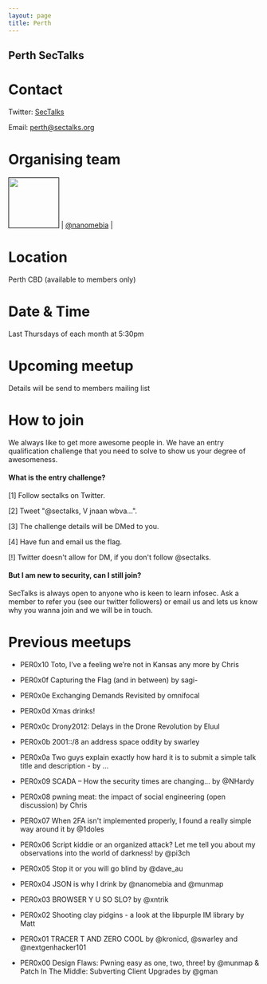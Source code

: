 ```yaml
---
layout: page
title: Perth
---
```

## Perth SecTalks 

# Contact
Twitter: [SecTalks](https://twitter.com/sectalks)

Email: [perth@sectalks.org](mailto:perth@sectalks.org)

# Organising team

<img src="https://pbs.twimg.com/profile_images/570032547543793664/JidNy3p_.jpeg" width="100" height="100" border="1" /> |
[@nanomebia](https://twitter.com/nanomebia) |

# Location

Perth CBD (available to members only)

# Date & Time

Last Thursdays of each month at 5:30pm

# Upcoming meetup

Details will be send to members mailing list

# How to join

We always like to get more awesome people in.
We have an entry qualification challenge that you need
to solve to show us your degree of awesomeness.

#### What is the entry challenge?

[1] Follow sectalks on Twitter.

[2] Tweet "@sectalks, V jnaan wbva...".

[3] The challenge details will be DMed to you.

[4] Have fun and email us the flag.

[!] Twitter doesn't allow for DM, if you don't follow @sectalks.

#### But I am new to security, can I still join?

SecTalks is always open to anyone who is keen to learn infosec.
Ask a member to refer you (see our twitter followers) or email us and
lets us know why you wanna join and we will be in touch.

# Previous meetups

* PER0x10 Toto, I’ve a feeling we’re not in Kansas any more by Chris

* PER0x0f Capturing the Flag (and in between) by sagi-

* PER0x0e Exchanging Demands Revisited by omnifocal

* PER0x0d Xmas drinks!

* PER0x0c Drony2012: Delays in the Drone Revolution by Eluul

* PER0x0b 2001::/8 an address space oddity by swarley

* PER0x0a Two guys explain exactly how hard it is to submit a simple talk title and description - by ...

* PER0x09 SCADA – How the security times are changing... by @NHardy

* PER0x08 pwning meat: the impact of social engineering (open discussion) by Chris

* PER0x07 When 2FA isn't implemented properly, I found a really simple way around it by @1doles

* PER0x06 Script kiddie or an organized attack? Let me tell you about my observations into the world of darkness! by @pi3ch

* PER0x05 Stop it or you will go blind by @dave_au

* PER0x04 JSON is why I drink by @nanomebia and @munmap

* PER0x03 BROWSER Y U SO SLO? by @xntrik

* PER0x02 Shooting clay pidgins - a look at the libpurple IM library by Matt

* PER0x01 TRACER T AND ZERO COOL by @kronicd, @swarley and @nextgenhacker101

* PER0x00 Design Flaws: Pwning easy as one, two, three! by @munmap & Patch In The Middle: Subverting Client Upgrades by @gman

